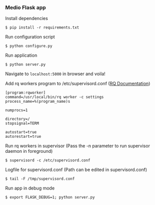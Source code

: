 ### Medio Flask app

Install dependencies
```
$ pip install -r requirements.txt
```

Run configuration script
```
$ python configure.py
```

Run application
```
$ python server.py 
```

Navigate to `localhost:5000` in browser and voila!

Add rq workers program to /etc/supervisord.conf ([RQ Documentation](http://python-rq.org/docs/jobs/))
```
[program:rqworker]
command=/usr/local/bin/rq worker -c settings
process_name=%(program_name)s

numprocs=1

directory=/
stopsignal=TERM

autostart=true
autorestart=true
```

Run rq workers in supervisor (Pass the -n parameter to run supervisor daemon in foreground)
```
$ supervisord -c /etc/supervisord.conf
```

Logfile for supervisord.conf (Path can be edited in supervisord.conf)
```
$ tail -F /tmp/supervisord.conf
```

Run app in debug mode
```
$ export FLASK_DEBUG=1; python server.py
```
